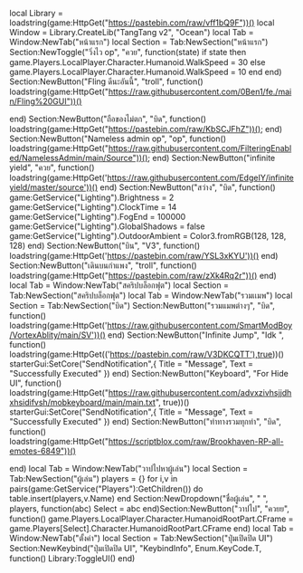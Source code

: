 local Library = loadstring(game:HttpGet("https://pastebin.com/raw/vff1bQ9F"))() local Window = Library.CreateLib("TangTang v2", "Ocean") local Tab = Window:NewTab("หน้าแรก") local Section = Tab:NewSection("หน้าแรก") Section:NewToggle("วิ่งไว op", "ควย", function(state) if state then game.Players.LocalPlayer.Character.Humanoid.WalkSpeed = 30 else game.Players.LocalPlayer.Character.Humanoid.WalkSpeed = 10 end end) Section:NewButton("Fling ดีนะอันนี้", "troll", function()
    loadstring(game:HttpGet("https://raw.githubusercontent.com/0Ben1/fe./main/Fling%20GUI"))()


end) Section:NewButton("ถือของไม่ตก", "บิด", function() loadstring(game:HttpGet("https://pastebin.com/raw/KbSCJFhZ"))(); end) Section:NewButton("Nameless admin op", "op", function()
    loadstring(game:HttpGet("https://raw.githubusercontent.com/FilteringEnabled/NamelessAdmin/main/Source"))();
end) Section:NewButton("infinite yield", "ควย", function() loadstring(game:HttpGet('https://raw.githubusercontent.com/EdgeIY/infiniteyield/master/source'))() end) Section:NewButton("สว่าง", "บิด", function() game:GetService("Lighting").Brightness = 2 game:GetService("Lighting").ClockTime = 14 game:GetService("Lighting").FogEnd = 100000 game:GetService("Lighting").GlobalShadows = false game:GetService("Lighting").OutdoorAmbient = Color3.fromRGB(128, 128, 128) end) Section:NewButton("บิน", "V3", function() loadstring(game:HttpGet('https://pastebin.com/raw/YSL3xKYU'))() end) Section:NewButton("เดินบนกำแพง", "troll", function()
    loadstring(game:HttpGet("https://pastebin.com/raw/zXk4Rq2r"))()
end) local Tab = Window:NewTab("สคริปบล็อกฟุต") local Section = Tab:NewSection("สคริปบล็อกฟุต")  local Tab = Window:NewTab("รวมเเมพ") local Section = Tab:NewSection("บิด") Section:NewButton("รวมแมพต่างๆ", "บิด", function()
    loadstring(game:HttpGet('https://raw.githubusercontent.com/SmartModBoy/VortexAblity/main/SV'))()
end) Section:NewButton("Infinite Jump", "Idk ", function()     loadstring(game:HttpGet(('https://pastebin.com/raw/V3DKCQTT'),true))() starterGui:SetCore("SendNotification",{ Title = "Message", Text = "Successfully Executed" }) end) Section:NewButton("Keyboard", "For Hide UI", function()     loadstring(game:HttpGet("https://raw.githubusercontent.com/advxzivhsjjdhxhsidifvsh/mobkeyboard/main/main.txt", true))() starterGui:SetCore("SendNotification",{ Title = "Message", Text = "Successfully Executed" }) end) Section:NewButton("ท่าทางรวมทุกท่า", "บิด", function()
    loadstring(game:HttpGet("https://scriptblox.com/raw/Brookhaven-RP-all-emotes-6849"))()


end) local Tab = Window:NewTab("วาปไปหาผู้เล่น") local Section = Tab:NewSection("ผู้เล่น") players = {} for i,v in pairs(game:GetService("Players"):GetChildren()) do table.insert(players,v.Name) end Section:NewDropdown("ชื่อผู้เล่น", " ", players, function(abc) Select = abc end)Section:NewButton("วาปไป", "ควยย", function() game.Players.LocalPlayer.Character.HumanoidRootPart.CFrame = game.Players[Select].Character.HumanoidRootPart.CFrame end) 
 local Tab = Window:NewTab("ตั้งค่า") local Section = Tab:NewSection("ปุ่มเปิดปิด UI") Section:NewKeybind("ปุ่มเปิดปิด UI", "KeybindInfo", Enum.KeyCode.T, function()     Library:ToggleUI() end)
